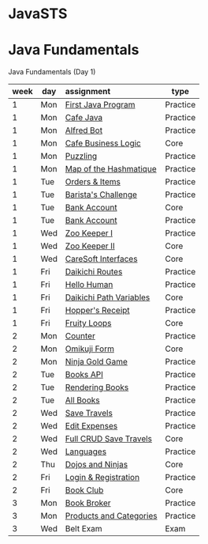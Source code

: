 # JavaSTS

# Java Fundamentals

Java Fundamentals (Day 1)

| week | day | assignment                                                              | type     |
|------|-----|:------------------------------------------------------------------------|----------|
| 1    | Mon | [First Java Program](FirstJavaProgramSts/src/tylermaxwell/Main.java)    | Practice |
| 1    | Mon | [Cafe Java](CafeJava/README.md)                                         | Practice |
| 1    | Mon | [Alfred Bot](AlfredBot/README.md)                                       | Practice |
| 1    | Mon | [Cafe Business Logic](CafeBusinessLogic/README.md)                      | Core     |
| 1    | Mon | [Puzzling](Puzzling/README.md)                                          | Practice |
| 1    | Mon | [Map of the Hashmatique](MapOfTheHashmatique/README.md)                 | Practice |
| 1    | Tue | [Orders & Items](OrdersAndItems/README.md)	                           | Practice |
| 1    | Tue | [Barista's Challenge](BaristasChallenge/README.md)	                   | Practice |
| 1    | Tue | [Bank Account](BankAccount/README.md)	                               |     Core |
| 1    | Tue | [Bank Account](Coffeedore64/README.md)	                               | Practice |
| 1    | Wed | [Zoo Keeper I](ZooKeeperI/README.md)	                                   | Practice |
| 1    | Wed | [Zoo Keeper II](ZooKeeperII/README.md)	                               |     Core |
| 1    | Wed | [CareSoft Interfaces](CareSoftInterfaces/README.md)	                   |     Core |
| 1    | Fri | [Daikichi Routes](DaikichiRoutes/README.md)	                           | Practice |
| 1    | Fri | [Hello Human](HelloHuman/README.md)	                                   | Practice |
| 1    | Fri | [Daikichi Path Variables](DaikichiPathVariables/README.md)	           |     Core |
| 1    | Fri | [Hopper's Receipt](HoppersReceipt/README.md)	                           | Practice |
| 1    | Fri | [Fruity Loops](FruityLoops/README.md)	                               |     Core |
| 2    | Mon | [Counter](Counter/README.md)  	                                       | Practice |
| 2    | Mon | [Omikuji Form](OmikujiForm/README.md)                                   |     Core |
| 2    | Mon | [Ninja Gold Game](NinjaGoldGame/README.md)	                           | Practice |
| 2    | Tue | [Books API](BooksApi/README.md)	                                       | Practice |
| 2    | Tue | [Rendering Books](BooksApi/README.md)	                               | Practice |
| 2    | Tue | [All Books](AllBooks/README.md)	                                       | Practice |
| 2    | Wed | [Save Travels](SaveTravels/README.md)	                               | Practice |
| 2    | Wed | [Edit Expenses](EditExpenses/README.md)                                 | Practice |
| 2    | Wed | [Full CRUD Save Travels](FullCrudSaveTravels)                           | Core     |
| 2    | Wed | [Languages](Languages/README.md)	                                       | Practice |
| 2    | Thu | [Dojos and Ninjas](DojosAndNinjas/README.md)                            | Core     |
| 2    | Fri | [Login & Registration](LoginRegistration/README.md)                     | Practice |
| 2    | Fri | [Book Club](LoginRegistration/README.md)	                               |     Core |
| 3    | Mon | [Book Broker](BookBroker/README.md)	                                   | Practice |
| 3    | Mon | [Products and Categories](ProductsAndCategories/README.md)              | Practice |
| 3    | Wed | Belt Exam                                                               |     Exam |
